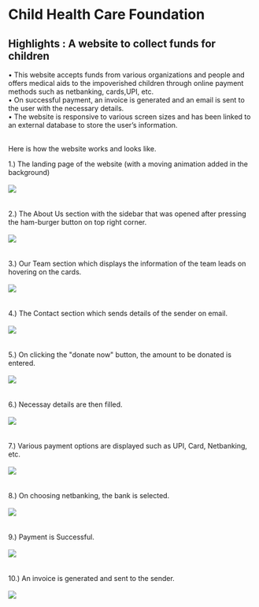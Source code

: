 # Child Health Care Foundation
Highlights : A website to collect funds for children
---
• This website accepts funds from various organizations and people and offers medical aids to the impoverished children through online payment methods such as netbanking, cards,UPI, etc. <br>
• On successful payment, an invoice is generated and an email is sent to the user with the necessary details. <br>
• The website is responsive to various screen sizes and has been linked to an external database to store the user’s information. <br><br>

Here is how the website works and looks like. <br>

1.) The landing page of the website (with a moving animation added in the background)<br><br>
![](https://i.imgur.com/y9qAquo.png)<br><br><br>
2.) The About Us section with the sidebar that was opened after pressing the ham-burger button on top right corner.<br><br>
![](https://i.imgur.com/d6fZcbz.png)<br><br><br>
3.) Our Team section which displays the information of the team leads on hovering on the cards.<br><br>
![](https://i.imgur.com/DMwcC6C.png)<br><br><br>
4.) The Contact section which sends details of the sender on email.<br><br>
![](https://i.imgur.com/bxrXxht.png)<br><br><br>
5.) On clicking the "donate now" button, the amount to be donated is entered.<br><br>
![](https://i.imgur.com/VYrm26j.png)<br><br><br>
6.) Necessay details are then filled.<br><br>
![](https://i.imgur.com/8Wrcdus.png)<br><br><br>
7.) Various payment options are displayed such as UPI, Card, Netbanking, etc.<br><br>
![](https://i.imgur.com/KcHdUlx.png)<br><br><br>
8.) On choosing netbanking, the bank is selected.<br><br>
![](https://i.imgur.com/v8WEp11.png)<br><br><br>
9.) Payment is Successful.<br><br>
![](https://i.imgur.com/Do3Iy9d.png)<br><br><br>
10.) An invoice is generated and sent to the sender.<br><br>
![](https://i.imgur.com/LVdLqMD.png)
